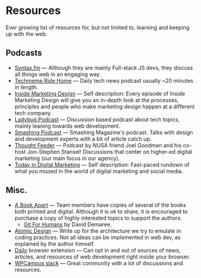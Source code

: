 # Resources
Ever growing list of resources for, but not limited to, learning and keeping up with the web.

## Podcasts
- [Syntax.fm](https://syntax.fm/) — Although they are mainly Full-stack JS devs, they discuss all things web in an engaging way.
- [Techmeme Ride Home](https://www.ridehome.info/podcast/techmeme-ride-home/) — Daily tech news podcast usually ~20 minutes in length.
- [Inside Marketing Design](https://inside-marketing-design.simplecast.com/) — Self description: Every episode of Inside Marketing Design will give you an in-depth look at the processes, principles and people who make marketing design happen at a different tech company.
- [Ladybug Podcast](https://www.ladybug.dev/) — Discussion based podcast about tech topics, mainly leaning towards web development.
- [Smashing Podcast](https://podcast.smashingmagazine.com/) — Smashing Magazine's podcast. Talks with design and development experts with a bit of article catch up.
- [Thought Feeder](https://thoughtfeederpod.com/) — Podcast by NUSA friend Joel Goodman and his co-host Jon-Stephen Stansel! Discussions that center on higher-ed digital marketing (our main focus in our agency).
- [Today in Digital Marketing](https://todayindigital.com/) — Self description: Fast-paced rundown of what you missed in the world of digital marketing and social media.

## Misc.
- [A Book Apart](https://abookapart.com/) — Team members have copies of several of the books both printed and digital. Although it is ok to share, it is encouraged to purchase a copy of highly interested topics to support the authors.
	- [Git For Humans](https://abookapart.com/products/git-for-humans) by David Demaree.
- [Atomic Design](https://bradfrost.com/blog/post/atomic-web-design/) — Write up for the architecture we try to emulate in coding practices. Not all ideas can be implemented in web dev, as explained by the author himself.
- [Daily](https://daily.dev/) browser extension — Can opt in and out of sources of news, articles, and resources of web development right inside your browser.
- [WPCampus slack](https://www.wpcampus.org/community/membership/) — Great community with a lot of discussions and resources.
